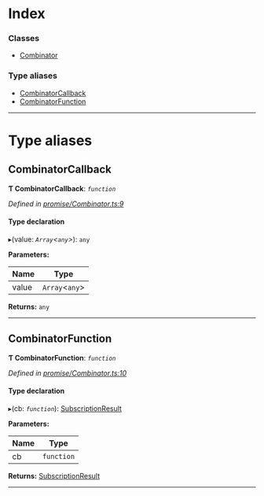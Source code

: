

# Index

### Classes

* [Combinator](../classes/_promise_combinator_.combinator.md)

### Type aliases

* [CombinatorCallback](_promise_combinator_.md#combinatorcallback)
* [CombinatorFunction](_promise_combinator_.md#combinatorfunction)

---

# Type aliases

<a id="combinatorcallback"></a>

##  CombinatorCallback

**Ƭ CombinatorCallback**: *`function`*

*Defined in [promise/Combinator.ts:9](https://github.com/polkadot-js/api/blob/13d3f68/packages/api/src/promise/Combinator.ts#L9)*

#### Type declaration
▸(value: *`Array`<`any`>*): `any`

**Parameters:**

| Name | Type |
| ------ | ------ |
| value | `Array`<`any`> |

**Returns:** `any`

___
<a id="combinatorfunction"></a>

##  CombinatorFunction

**Ƭ CombinatorFunction**: *`function`*

*Defined in [promise/Combinator.ts:10](https://github.com/polkadot-js/api/blob/13d3f68/packages/api/src/promise/Combinator.ts#L10)*

#### Type declaration
▸(cb: *`function`*): [SubscriptionResult]()

**Parameters:**

| Name | Type |
| ------ | ------ |
| cb | `function` |

**Returns:** [SubscriptionResult]()

___

